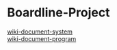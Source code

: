 # Boardline-Project

[wiki-document-system](wiki-document-system.md)<br>
[wiki-document-program](wiki-document-program.md)